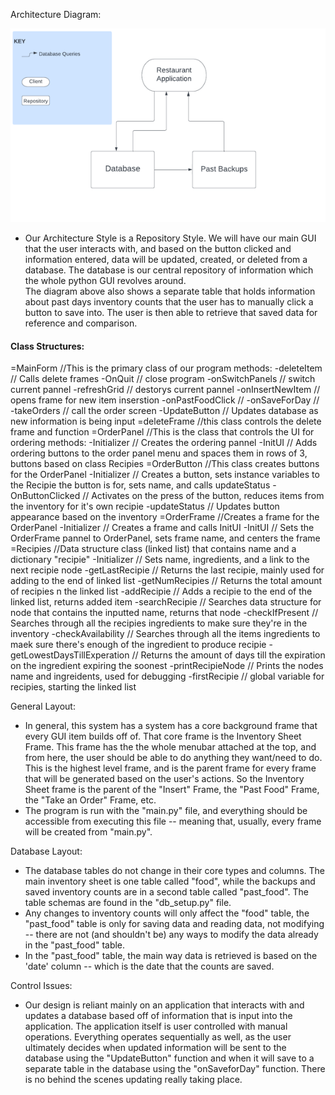 Architecture Diagram:

![Architecture Model](/assets/ArchDiagram.png)
  - Our Architecture Style is a Repository Style. We will have our main GUI that the user interacts with, and based on the button clicked and information entered, data will be updated, created, or deleted from a database. The database is our central repository of information which the whole python GUI revolves around. <br>
  The diagram above also shows a separate table that holds information about past days inventory counts that the user has to manually click a button to save into. The user is then able to retrieve that saved data for reference and comparison.



  <h4>Class Structures:</h4>
    =MainForm //This is the primary class of our program
        methods:
       -deleteItem // Calls delete frames
       -OnQuit // close program
       -onSwitchPanels // switch current pannel
       -refreshGrid // destorys current pannel
       -onInsertNewItem // opens frame for new item inserstion
       -onPastFoodClick //
       -onSaveForDay //
       -takeOrders // call the order screen
       -UpdateButton // Updates database as new information is being input 
    =deleteFrame //this class controls the delete frame and function
    =OrderPanel //This is the class that controls the UI for ordering
       methods:
      -Initializer // Creates the ordering pannel 
      -InitUI // Adds ordering buttons to the order panel menu and spaces them in rows of 3, buttons based on class Recipies 
    =OrderButton //This class creates buttons for the OrderPanel
      -Initializer // Creates a button, sets instance variables to the Recipie the button is for, sets name, and calls updateStatus
      -OnButtonClicked // Activates on the press of the button, reduces items from the inventory for it's own recipie 
      -updateStatus // Updates button appearance based on the inventory 
    =OrderFrame //Creates a frame for the OrderPanel
      -Initializer // Creates a frame and calls InitUI
      -InitUI // Sets the OrderFrame pannel to OrderPanel, sets frame name, and centers the frame
    =Recipies //Data structure class (linked list) that contains name and a dictionary "recipie"
      -Initializer // Sets name, ingredients, and a link to the next recipie node
      -getLastRecipie // Returns the last recipie, mainly used for adding to the end of linked list
      -getNumRecipies // Returns the total amount of recipies n the linked list
      -addRecipie // Adds a recipie to the end of the linked list, returns added item
      -searchRecipie // Searches data structure for node that contains the inputted name, returns that node
      -checkIfPresent // Searches through all the recipies ingredients to make sure they're in the inventory
      -checkAvailability // Searches through all the items ingredients to maek sure there's enough of the ingredient to produce recipie
      -getLowestDaysTillExperation // Returns the amount of days till the expiration on the ingredient expiring the soonest
      -printRecipieNode // Prints the nodes name and ingreidents, used for debugging
      -firstRecipie // global variable for recipies, starting the linked list


General Layout:
  - In general, this system has a system has a core background frame that every GUI item builds off of. That core frame is the Inventory Sheet Frame. This frame has the the whole menubar attached at the top, and from here, the user should be able to do anything they want/need to do. This is the highest level frame, and is the parent frame for every frame that will be generated based on the user's actions. So the Inventory Sheet frame is the parent of the "Insert" Frame, the "Past Food" Frame, the "Take an Order" Frame, etc.
  - The program is run with the "main.py" file, and everything should be accessible from executing this file -- meaning that, usually, every frame will be created from "main.py".

Database Layout:
  - The database tables do not change in their core types and columns. The main inventory sheet is one table called "food", while the backups and saved inventory counts are in a second table called "past_food". The table schemas are found in the "db_setup.py" file.
  - Any changes to inventory counts will only affect the "food" table, the "past_food" table is only for saving data and reading data, not modifying -- there are not (and shouldn't be) any ways to modify the data already in the "past_food" table.
  - In the "past_food" table, the main way data is retrieved is based on the 'date' column -- which is the date that the counts are saved.


Control Issues:
  - Our design is reliant mainly on an application that interacts with and updates a database based off of information that is input into the application. The application itself is user controlled with manual operations. Everything operates sequentially as well, as the user ultimately decides when updated information will be sent to the database using the "UpdateButton" function and when it will save to a separate table in the database using the "onSaveforDay" function. There is no behind the scenes updating really taking place.
